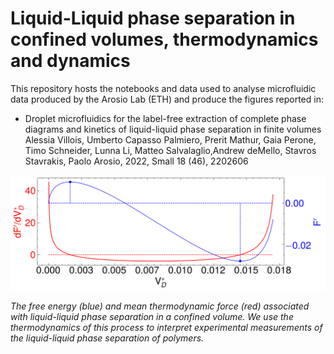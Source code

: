 # Liquid-Liquid phase separation in confined volumes, thermodynamics and dynamics

This repository hosts the notebooks and data used to analyse microfluidic data produced by the Arosio Lab (ETH) and produce the figures reported in:

- Droplet microfluidics for the label-free extraction of complete phase diagrams and kinetics of liquid-liquid phase separation in finite volumes Alessia Villois, Umberto Capasso Palmiero, Prerit Mathur, Gaia Perone, Timo Schneider, Lunna Li, Matteo Salvalaglio,Andrew deMello, Stavros Stavrakis, Paolo Arosio, 2022, Small 18 (46), 2202606

![The free energy (blue) and mean thermodynamic force (red) associated with liquid-liquid phase separation in a confined volume. We use the thermodynamics of this process to interpret experimental measurements of the liquid-liquid phase separation of polymers.](Villois_et_al_Small/panel_1_model.png) 

_The free energy (blue) and mean thermodynamic force (red) associated with liquid-liquid phase separation in a confined volume. We use the thermodynamics of this process to interpret experimental measurements of the liquid-liquid phase separation of polymers._



